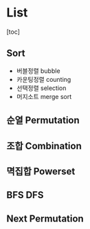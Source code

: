 # List

[toc]

## Sort

- 버블정렬 bubble
- 카운팅정렬 counting
- 선택정렬 selection
- 머지소트 merge sort

## 순열 Permutation

## 조합 Combination

## 멱집합 Powerset

## BFS DFS

## Next Permutation